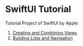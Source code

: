 # SwiftUI Tutorial
Tutorial Project of SwiftUI by Apple

1. [Creating and Combining Views](https://developer.apple.com/tutorials/swiftui/creating-and-combining-views)
2. [Building Lists and Navigation](https://developer.apple.com/tutorials/swiftui/building-lists-and-navigation)
